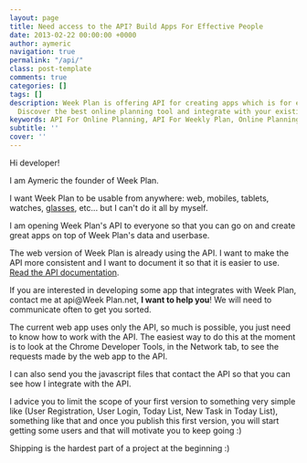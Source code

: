```yaml
---
layout: page
title: Need access to the API? Build Apps For Effective People
date: 2013-02-22 00:00:00 +0000
author: aymeric
navigation: true
permalink: "/api/"
class: post-template
comments: true
categories: []
tags: []
description: Week Plan is offering API for creating apps which is for effective people.
  Discover the best online planning tool and integrate with your existing applications
keywords: API For Online Planning, API For Weekly Plan, Online Planning tool
subtitle: ''
cover: ''
---
```



Hi developer!

I am Aymeric the founder of Week Plan.  

I want Week Plan to be usable from anywhere: web, mobiles, tablets, watches, [glasses](http://www.google.com/glass/), etc... but I can't do it all by myself.

I am opening Week Plan's API to everyone so that you can go on and create great apps on top of Week Plan's data and userbase.

The web version of Week Plan is already using the API. I want to make the API more consistent and I want to document it so that it is easier to use. [Read the API documentation](https://api.weekplan.net/apidocs.htm).


If you are interested in developing some app that integrates with Week Plan, contact me at api@Week Plan.net, **I want to help you**! We will need to communicate often to get you sorted.

The current web app uses only the API, so much is possible, you just need to know how to work with the API. The easiest way to do this at the moment is to look at the Chrome Developer Tools, in the Network tab, to see the requests made by the web app to the API.

I can also send you the javascript files that contact the API so that you can see how I integrate with the API.

I advice you to limit the scope of your first version to something very simple like (User Registration, User Login, Today List, New Task in Today List), something like that and once you publish this first version, you will start getting some users and that will motivate you to keep going :)


Shipping is the hardest part of a project at the beginning :)

